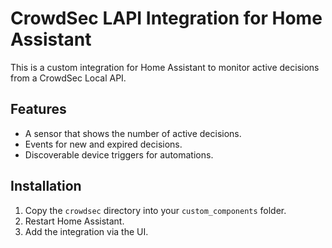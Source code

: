 # CrowdSec LAPI Integration for Home Assistant

This is a custom integration for Home Assistant to monitor active decisions from a CrowdSec Local API.

## Features

- A sensor that shows the number of active decisions.
- Events for new and expired decisions.
- Discoverable device triggers for automations.

## Installation

1. Copy the `crowdsec` directory into your `custom_components` folder.
2. Restart Home Assistant.
3. Add the integration via the UI.